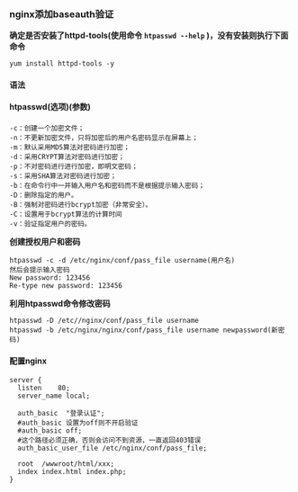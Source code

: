 ### nginx添加baseauth验证

**确定是否安装了httpd-tools(使用命令 `htpasswd --help` )，没有安装则执行下面命令**

```
yum install httpd-tools -y
```

#### 语法

#### htpasswd(选项)(参数)

```
-c：创建一个加密文件；
-n：不更新加密文件，只将加密后的用户名密码显示在屏幕上；
-m：默认采用MD5算法对密码进行加密；
-d：采用CRYPT算法对密码进行加密；
-p：不对密码进行进行加密，即明文密码；
-s：采用SHA算法对密码进行加密；
-b：在命令行中一并输入用户名和密码而不是根据提示输入密码；
-D：删除指定的用户。
-B：强制对密码进行bcrypt加密（非常安全）。
-C：设置用于bcrypt算法的计算时间
-v：验证指定用户的密码。
```

**创建授权用户和密码**

```
htpasswd -c -d /etc/nginx/conf/pass_file username(用户名)
然后会提示输入密码
New password: 123456
Re-type new password: 123456
```

**利用htpasswd命令修改密码**

```
htpasswd -D /etc//nginx/conf/pass_file username
htpasswd -b /etc/nginx/nginx/conf/pass_file username newpassword(新密码)
```



#### 配置nginx

```
server {
  listen    80;  
  server_name local;
 
  auth_basic  "登录认证"; 
  #auth_basic 设置为off则不开启验证
  #auth_basic off;
  #这个路径必须正确，否则会访问不到资源，一直返回403错误
  auth_basic_user_file /etc/nginx/conf/pass_file;
 
  root  /wwwroot/html/xxx;
  index index.html index.php;
}
```

